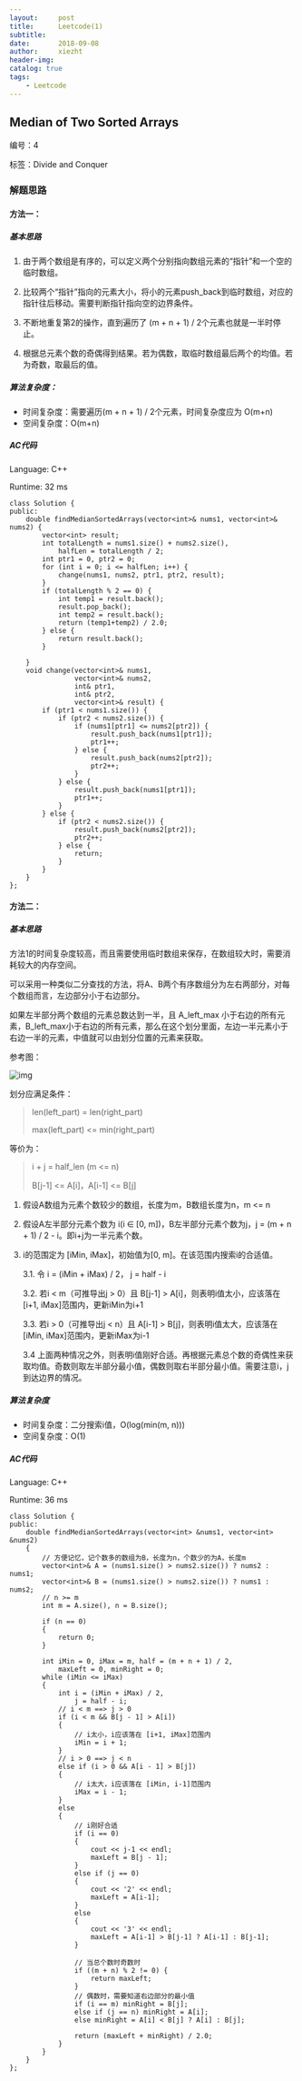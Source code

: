 ```yaml
---
layout:     post
title:      Leetcode(1)
subtitle:   
date:       2018-09-08
author:     xiezht
header-img: 
catalog: true
tags: 
    - Leetcode
---
```


## Median of Two Sorted Arrays

编号：4

标签：Divide and Conquer

### 解题思路

#### 方法一：

##### 基本思路

1. 由于两个数组是有序的，可以定义两个分别指向数组元素的“指针”和一个空的临时数组。

2. 比较两个“指针”指向的元素大小，将小的元素push_back到临时数组，对应的指针往后移动。需要判断指针指向空的边界条件。

3. 不断地重复第2的操作，直到遍历了 (m + n + 1) / 2个元素也就是一半时停止。

4. 根据总元素个数的奇偶得到结果。若为偶数，取临时数组最后两个的均值。若为奇数，取最后的值。

##### 算法复杂度：

* 时间复杂度：需要遍历(m + n + 1) / 2个元素，时间复杂度应为 O(m+n)
* 空间复杂度：O(m+n)

##### AC代码

Language: C++

Runtime: 32 ms

```
class Solution {
public:
    double findMedianSortedArrays(vector<int>& nums1, vector<int>& nums2) {
        vector<int> result;
        int totalLength = nums1.size() + nums2.size(),
            halfLen = totalLength / 2;
        int ptr1 = 0, ptr2 = 0;
        for (int i = 0; i <= halfLen; i++) {
            change(nums1, nums2, ptr1, ptr2, result);
        }
        if (totalLength % 2 == 0) {
            int temp1 = result.back();
            result.pop_back();
            int temp2 = result.back();
            return (temp1+temp2) / 2.0;
        } else {
            return result.back();
        }

    }
    void change(vector<int>& nums1, 
                vector<int>& nums2,
                int& ptr1,
                int& ptr2,
                vector<int>& result) {
        if (ptr1 < nums1.size()) {
            if (ptr2 < nums2.size()) {
                if (nums1[ptr1] <= nums2[ptr2]) {
                    result.push_back(nums1[ptr1]);
                    ptr1++;
                } else {
                    result.push_back(nums2[ptr2]);
                    ptr2++;
                }
            } else {
                result.push_back(nums1[ptr1]);
                ptr1++;
            }
        } else {
            if (ptr2 < nums2.size()) {
                result.push_back(nums2[ptr2]);
                ptr2++;
            } else {
                return;
            }
        }
    }
};
```

#### 方法二：

##### 基本思路

方法1的时间复杂度较高，而且需要使用临时数组来保存，在数组较大时，需要消耗较大的内存空间。

可以采用一种类似二分查找的方法，将A、B两个有序数组分为左右两部分，对每个数组而言，左边部分小于右边部分。

如果左半部分两个数组的元素总数达到一半，且 A_left_max 小于右边的所有元素，B_left_max小于右边的所有元素，那么在这个划分里面，左边一半元素小于右边一半的元素，中值就可以由划分位置的元素来获取。

参考图：

![img](/img/post-image/medianOfSortArray_1.png)   

划分应满足条件：

> len(left_part) = len(right_part)
> 
> max(left_part) <= min(right_part)

等价为：

> i + j = half_len (m <= n)
>
> B[j-1] <= A[i]，A[i-1] <= B[j]


1. 假设A数组为元素个数较少的数组，长度为m，B数组长度为n，m <= n

2. 假设A左半部分元素个数为 i(i ∈ [0, m])，B左半部分元素个数为j，j = (m + n + 1) / 2 - i。即i+j为一半元素个数。

3. i的范围定为 [iMin, iMax]，初始值为[0, m]。在该范围内搜索i的合适值。

    3.1. 令 i = (iMin + iMax) / 2， j = half - i

    3.2. 若i < m（可推导出j > 0）且 B[j-1] > A[i]，则表明i值太小，应该落在[i+1, iMax]范围内，更新iMin为i+1

    3.3. 若i > 0（可推导出j < n）且 A[i-1] > B[j]，则表明i值太大，应该落在[iMin, iMax]范围内，更新iMax为i-1

    3.4 上面两种情况之外，则表明i值刚好合适。再根据元素总个数的奇偶性来获取均值。奇数则取左半部分最小值，偶数则取右半部分最小值。需要注意i，j到达边界的情况。

##### 算法复杂度

* 时间复杂度：二分搜索i值，O(log(min(m, n)))
* 空间复杂度：O(1)

##### AC代码

Language: C++

Runtime: 36 ms

```
class Solution {
public:
    double findMedianSortedArrays(vector<int> &nums1, vector<int> &nums2)
    {
        // 方便记忆，记个数多的数组为B，长度为n，个数少的为A，长度m
        vector<int>& A = (nums1.size() > nums2.size()) ? nums2 : nums1;
        vector<int>& B = (nums1.size() > nums2.size()) ? nums1 : nums2;
        // n >= m
        int m = A.size(), n = B.size();
        
        if (n == 0)
        {
            return 0;
        }

        int iMin = 0, iMax = m, half = (m + n + 1) / 2,
            maxLeft = 0, minRight = 0;
        while (iMin <= iMax)
        {
            int i = (iMin + iMax) / 2,
                j = half - i;
            // i < m ==> j > 0
            if (i < m && B[j - 1] > A[i])
            {
                // i太小，i应该落在 [i+1, iMax]范围内
                iMin = i + 1;
            }
            // i > 0 ==> j < n
            else if (i > 0 && A[i - 1] > B[j])
            {
                // i太大，i应该落在 [iMin, i-1]范围内
                iMax = i - 1;
            }
            else
            {
                // i刚好合适
                if (i == 0)
                {
                    cout << j-1 << endl;
                    maxLeft = B[j - 1];
                }
                else if (j == 0)
                {
                    cout << '2' << endl;
                    maxLeft = A[i-1];
                }
                else
                {
                    cout << '3' << endl;
                    maxLeft = A[i-1] > B[j-1] ? A[i-1] : B[j-1];
                }

                // 当总个数时奇数时
                if ((m + n) % 2 != 0) {
                    return maxLeft;
                }
                // 偶数时，需要知道右边部分的最小值
                if (i == m) minRight = B[j];
                else if (j == n) minRight = A[i];
                else minRight = A[i] < B[j] ? A[i] : B[j];
                
                return (maxLeft + minRight) / 2.0;
            }
        }
    }
};
```